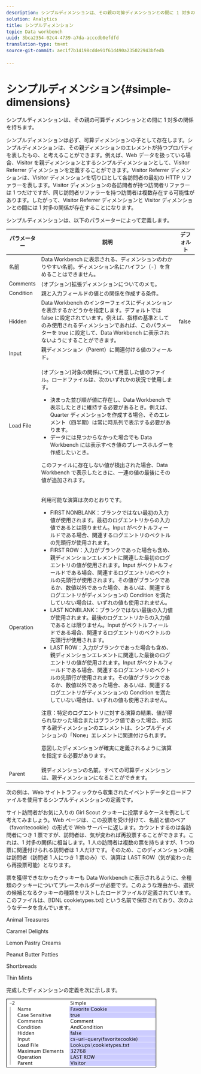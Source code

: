 ```yaml
---
description: シンプルディメンションは、その親の可算ディメンションとの間に 1 対多の関係を持ちます。
solution: Analytics
title: シンプルディメンション
topic: Data workbench
uuid: 3bca2354-02c4-4739-a7da-acccdb0efdfd
translation-type: tm+mt
source-git-commit: aec1f7b14198cdde91f61d490a235022943bfedb

---
```



# シンプルディメンション{#simple-dimensions}

シンプルディメンションは、その親の可算ディメンションとの間に 1 対多の関係を持ちます。

シンプルディメンションは必ず、可算ディメンションの子として存在します。シンプルディメンションは、その親ディメンションのエレメントが持つプロパティを表したもの、と考えることができます。例えば、Web データを扱っている場合、Visitor を親ディメンションとするシンプルディメンションとして、Visitor Referrer ディメンションを定義することができます。Visitor Referrer ディメンションは、Visitor ディメンションを切り口として各訪問者の最初の HTTP リファラーを表します。Visitor ディメンションの各訪問者が持つ訪問者リファラーは 1 つだけですが、同じ訪問者リファラーを持つ訪問者は複数存在する可能性があります。したがって、Visitor Referrer ディメンションと Visitor ディメンションとの間には 1 対多の関係が存在することになります。

シンプルディメンションは、以下のパラメーターによって定義します。

<table id="table_E6F729DFA226459DBFC1776CE8CB81F8"> 
 <thead> 
  <tr> 
   <th colname="col1" class="entry"> パラメーター </th> 
   <th colname="col2" class="entry"> 説明 </th> 
   <th colname="col3" class="entry"> デフォルト </th> 
  </tr> 
 </thead>
 <tbody> 
  <tr> 
   <td colname="col1"> 名前 </td> 
   <td colname="col2"> Data Workbench に表示される、ディメンションのわかりやすい名前。ディメンション名にハイフン（-）を含めることはできません。 </td> 
   <td colname="col3"> </td> 
  </tr> 
  <tr> 
   <td colname="col1"> Comments </td> 
   <td colname="col2"> (オプション)拡張ディメンションについてのメモ。 </td> 
   <td colname="col3"> </td> 
  </tr> 
  <tr> 
   <td colname="col1"> Condition </td> 
   <td colname="col2"> 親と入力フィールドの値との関係を作成する条件。 </td> 
   <td colname="col3"> </td> 
  </tr> 
  <tr> 
   <td colname="col1"> Hidden </td> 
   <td colname="col2"> Data Workbench のインターフェイスにディメンションを表示するかどうかを指定します。デフォルトでは false に設定されています。例えば、指標の基準としてのみ使用されるディメンションであれば、このパラメーターを true に設定して、Data Workbench に表示されないようにすることができます。 </td> 
   <td colname="col3"> false </td> 
  </tr> 
  <tr> 
   <td colname="col1"> Input </td> 
   <td colname="col2"> 親ディメンション（Parent）に関連付ける値のフィールド。 </td> 
   <td colname="col3"> </td> 
  </tr> 
  <tr> 
   <td colname="col1"> Load File </td> 
   <td colname="col2"> <p>(オプション)対象の関係について用意した値のファイル。ロードファイルは、次のいずれかの状況で使用します。 </p> <p> 
     <ul id="ul_056C4A8E46AA479397DC63173C035D5C"> 
      <li id="li_C26EB5A4AB3C4BEB8EB3A217A5A2377E"> 決まった並び順が値に存在し、Data Workbench で表示したときに維持する必要があるとき。例えば、Quarter ディメンションを作成する場合、そのエレメント（四半期）は常に時系列で表示する必要があります。 </li> 
      <li id="li_5D4DF56BC6124D038A7260131B1F3DB3"> データには見つからなかった場合でも Data Workbench には表示すべき値のプレースホルダーを作成したいとき。 </li> 
     </ul> </p> <p> このファイルに存在しない値が検出された場合、Data Workbench で表示したときに、一連の値の最後にその値が追加されます。 </p> </td> 
   <td colname="col3"> </td> 
  </tr> 
  <tr> 
   <td colname="col1"> Operation </td> 
   <td colname="col2"> <p>利用可能な演算は次のとおりです。 </p> <p> 
     <ul id="ul_88AE4279413C42609D8B53EC64B5E913"> 
      <li id="li_DD9623D006844BC28B2AAA8E12AA04E1"> FIRST NONBLANK：ブランクではない最初の入力値が使用されます。最初のログエントリからの入力値であるとは限りません。Input がベクトルフィールドである場合、関連するログエントリのベクトルの先頭行が使用されます。 </li> 
      <li id="li_0FBE7F0B7B9744D994ECEDAA08F0045C"> FIRST ROW：入力がブランクであった場合も含め、親ディメンションエレメントに関連した最初のログエントリの値が使用されます。Input がベクトルフィールドである場合、関連するログエントリのベクトルの先頭行が使用されます。その値がブランクであるか、数値以外であった場合、あるいは、関連するログエントリがディメンションの Condition を満たしていない場合は、いずれの値も使用されません。 </li> 
      <li id="li_C17190BC699D4A099DC5326C07D1044D"> LAST NONBLANK：ブランクではない最後の入力値が使用されます。最後のログエントリからの入力値であるとは限りません。Input がベクトルフィールドである場合、関連するログエントリのベクトルの先頭行が使用されます。 </li> 
      <li id="li_00BAE86F12004C098F6A455908DB7062"> LAST ROW：入力がブランクであった場合も含め、親ディメンションエレメントに関連した最後のログエントリの値が使用されます。Input がベクトルフィールドである場合、関連するログエントリのベクトルの先頭行が使用されます。その値がブランクであるか、数値以外であった場合、あるいは、関連するログエントリがディメンションの Condition を満たしていない場合は、いずれの値も使用されません。 </li> 
     </ul> </p> <p> <p>注意：特定のログエントリに対する演算の結果、値が得られなかった場合またはブランク値であった場合、対応する親ディメンションのエレメントは、シンプルディメンションの「None」エレメントに関連付けられます。 </p> </p> <p> 意図したディメンションが確実に定義されるように演算を指定する必要があります。 </p> </td> 
   <td colname="col3"> </td> 
  </tr> 
  <tr> 
   <td colname="col1"> Parent </td> 
   <td colname="col2"> 親ディメンションの名前。すべての可算ディメンションは、親ディメンションになることができます。 </td> 
   <td colname="col3"> </td> 
  </tr> 
 </tbody> 
</table>

次の例は、Web サイトトラフィックから収集されたイベントデータとロードファイルを使用するシンプルディメンションの定義です。

サイト訪問者がお気に入りの Girl Scout クッキーに投票するケースを例として考えてみましょう。Web ページは、この投票を受け付けて、名前と値のペア（favoritecookie）の形式で Web サーバーに返します。カウントするのは各訪問者につき 1 票ですが、訪問者は、気が変われば再投票することができます。これは、1 対多の関係に相当します。1 人の訪問者は複数の票を持ちますが、1 つの票に関連付けられる訪問者は 1 人だけです。そのため、このディメンションの親は訪問者（訪問者 1 人につき 1 票のみ）で、演算は LAST ROW（気が変わったら再投票可能）となります。

票を獲得できなかったクッキーも Data Workbench に表示されるように、全種類のクッキーについてプレースホルダーが必要です。このような理由から、選択の候補となるクッキーの種類をリストしたロードファイルが定義されています。このファイルは、[!DNL cookietypes.txt] という名前で保存されており、次のようなデータを含んでいます。

Animal Treasures

Caramel Delights

Lemon Pastry Creams

Peanut Butter Patties

Shortbreads

Thin Mints

完成したディメンションの定義を次に示します。

![](assets/cfg_Transformation_Dim_Simple.png)

